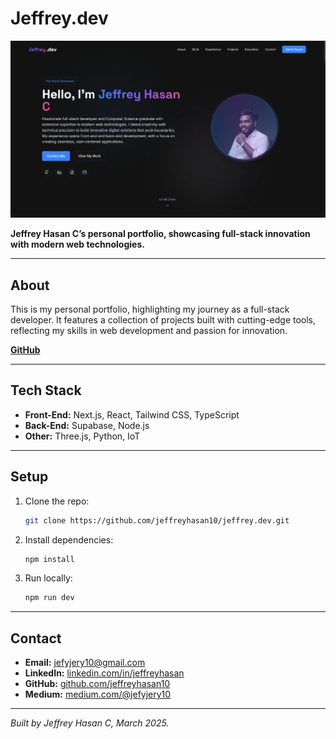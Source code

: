 # Jeffrey.dev

![Jeffrey Hasan C](./public/Jeffrey.png)

**Jeffrey Hasan C’s personal portfolio, showcasing full-stack innovation with modern web technologies.**

---

## About

This is my personal portfolio, highlighting my journey as a full-stack developer. It features a collection of projects built with cutting-edge tools, reflecting my skills in web development and passion for innovation.

**[GitHub](https://github.com/jeffreyhasan10/jeffrey.dev)**

---

## Tech Stack

- **Front-End:** Next.js, React, Tailwind CSS, TypeScript
- **Back-End:** Supabase, Node.js
- **Other:** Three.js, Python, IoT

---

## Setup

1. Clone the repo:  
   ```bash
   git clone https://github.com/jeffreyhasan10/jeffrey.dev.git
   ```
2. Install dependencies:  
   ```bash
   npm install
   ```
3. Run locally:  
   ```bash
   npm run dev
   ```

---

## Contact

- **Email:** [jefyjery10@gmail.com](mailto:jefyjery10@gmail.com)
- **LinkedIn:** [linkedin.com/in/jeffreyhasan](https://linkedin.com/in/jeffreyhasan)
- **GitHub:** [github.com/jeffreyhasan10](https://github.com/jeffreyhasan10)
- **Medium:** [medium.com/@jefyjery10](https://medium.com/@jefyjery10)

---

*Built by Jeffrey Hasan C, March 2025.*
